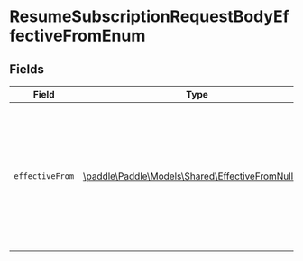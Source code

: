 # ResumeSubscriptionRequestBodyEffectiveFromEnum


## Fields

| Field                                                                                                                               | Type                                                                                                                                | Required                                                                                                                            | Description                                                                                                                         |
| ----------------------------------------------------------------------------------------------------------------------------------- | ----------------------------------------------------------------------------------------------------------------------------------- | ----------------------------------------------------------------------------------------------------------------------------------- | ----------------------------------------------------------------------------------------------------------------------------------- |
| `effectiveFrom`                                                                                                                     | [\paddle\Paddle\Models\Shared\EffectiveFromNullable](../../models/shared/EffectiveFromNullable.md)                                  | :heavy_check_mark:                                                                                                                  | When this scheduled change should take effect from. `immediately` is only allowed when canceling or resuming a paused subscription. |
